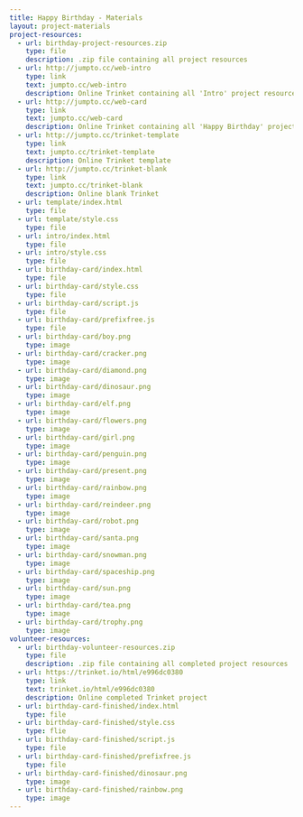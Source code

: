 ```yaml
---
title: Happy Birthday - Materials
layout: project-materials
project-resources:
  - url: birthday-project-resources.zip
    type: file
    description: .zip file containing all project resources
  - url: http://jumpto.cc/web-intro
    type: link
    text: jumpto.cc/web-intro
    description: Online Trinket containing all 'Intro' project resources
  - url: http://jumpto.cc/web-card
    type: link
    text: jumpto.cc/web-card
    description: Online Trinket containing all 'Happy Birthday' project resources
  - url: http://jumpto.cc/trinket-template
    type: link
    text: jumpto.cc/trinket-template
    description: Online Trinket template
  - url: http://jumpto.cc/trinket-blank
    type: link
    text: jumpto.cc/trinket-blank
    description: Online blank Trinket
  - url: template/index.html
    type: file
  - url: template/style.css
    type: file
  - url: intro/index.html
    type: file
  - url: intro/style.css
    type: file
  - url: birthday-card/index.html
    type: file
  - url: birthday-card/style.css
    type: file
  - url: birthday-card/script.js
    type: file
  - url: birthday-card/prefixfree.js
    type: file
  - url: birthday-card/boy.png
    type: image
  - url: birthday-card/cracker.png
    type: image
  - url: birthday-card/diamond.png
    type: image
  - url: birthday-card/dinosaur.png
    type: image
  - url: birthday-card/elf.png
    type: image
  - url: birthday-card/flowers.png
    type: image
  - url: birthday-card/girl.png
    type: image
  - url: birthday-card/penguin.png
    type: image
  - url: birthday-card/present.png
    type: image
  - url: birthday-card/rainbow.png
    type: image
  - url: birthday-card/reindeer.png
    type: image
  - url: birthday-card/robot.png
    type: image
  - url: birthday-card/santa.png
    type: image
  - url: birthday-card/snowman.png
    type: image
  - url: birthday-card/spaceship.png
    type: image
  - url: birthday-card/sun.png
    type: image
  - url: birthday-card/tea.png
    type: image
  - url: birthday-card/trophy.png
    type: image
volunteer-resources:
  - url: birthday-volunteer-resources.zip
    type: file
    description: .zip file containing all completed project resources
  - url: https://trinket.io/html/e996dc0380
    type: link
    text: trinket.io/html/e996dc0380
    description: Online completed Trinket project
  - url: birthday-card-finished/index.html
    type: file
  - url: birthday-card-finished/style.css
    type: flie
  - url: birthday-card-finished/script.js
    type: file
  - url: birthday-card-finished/prefixfree.js
    type: file
  - url: birthday-card-finished/dinosaur.png
    type: image
  - url: birthday-card-finished/rainbow.png
    type: image
---
```

